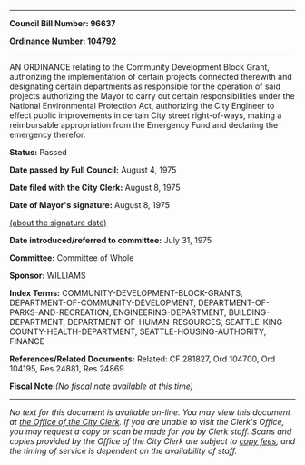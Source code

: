 

********

**Council Bill Number: 96637**
   
**Ordinance Number: 104792**
********

 AN ORDINANCE relating to the Community Development Block Grant, authorizing the implementation of certain projects connected therewith and designating certain departments as responsible for the operation of said projects authorizing the Mayor to carry out certain responsibilities under the National Environmental Protection Act, authorizing the City Engineer to effect public improvements in certain City street right-of-ways, making a reimbursable appropriation from the Emergency Fund and declaring the emergency therefor.

**Status:** Passed
   
**Date passed by Full Council:** August 4, 1975
   
**Date filed with the City Clerk:** August 8, 1975
   
**Date of Mayor's signature:** August 8, 1975
   
[(about the signature date)](/~public/approvaldate.htm)
   
   
   
**Date introduced/referred to committee:** July 31, 1975
   
**Committee:** Committee of Whole
   
**Sponsor:** WILLIAMS
   
   
**Index Terms:** COMMUNITY-DEVELOPMENT-BLOCK-GRANTS, DEPARTMENT-OF-COMMUNITY-DEVELOPMENT, DEPARTMENT-OF-PARKS-AND-RECREATION, ENGINEERING-DEPARTMENT, BUILDING-DEPARTMENT, DEPARTMENT-OF-HUMAN-RESOURCES, SEATTLE-KING-COUNTY-HEALTH-DEPARTMENT, SEATTLE-HOUSING-AUTHORITY, FINANCE

**References/Related Documents:** Related: CF 281827, Ord 104700, Ord 104195, Res 24881, Res 24869

**Fiscal Note:**_(No fiscal note available at this time)_
********

_No text for this document is available on-line. You may view this document at [the Office of the City Clerk](http://www.seattle.gov/leg/clerk/contactUs.htm). If you are unable to visit the Clerk's Office, you may request a copy or scan be made for you by Clerk staff. Scans and copies provided by the Office of the City Clerk are subject to [copy fees](http://clerk.seattle.gov/~public/clerkfees.htm), and the timing of service is dependent on the availability of staff._

